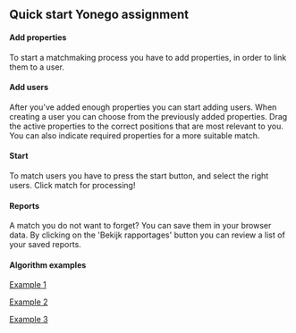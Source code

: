 ## Quick start Yonego assignment

#### Add properties

To start a matchmaking process you have to add properties, in order to link them to a user.

#### Add users

After you've added enough properties you can start adding users. When creating a user you can choose from the previously added properties. Drag the active properties to the correct positions that are most relevant to you. You can also indicate required properties for a more suitable match.

#### Start

To match users you have to press the start button, and select the right users. Click match for processing!

#### Reports

A match you do not want to forget? You can save them in your browser data. By clicking on the 'Bekijk rapportages' button you can review a list of your saved reports.

#### Algorithm examples

[Example 1](https://www.itsallyours.nl/pdf/alg_vb1.pdf)

[Example 2](https://www.itsallyours.nl/pdf/alg_vb2.pdf)

[Example 3](https://www.itsallyours.nl/pdf/alg_vb3.pdf)



